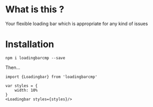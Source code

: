 # What is this ?

Your flexible loading bar which is appropriate for any kind of issues

# Installation

`npm i loadingbarcmp --save`

Then...

```
import {Loadingbar} from 'loadingbarcmp'

var styles = {
    width: 10%
}
<Loadingbar styles={styles}/>
```